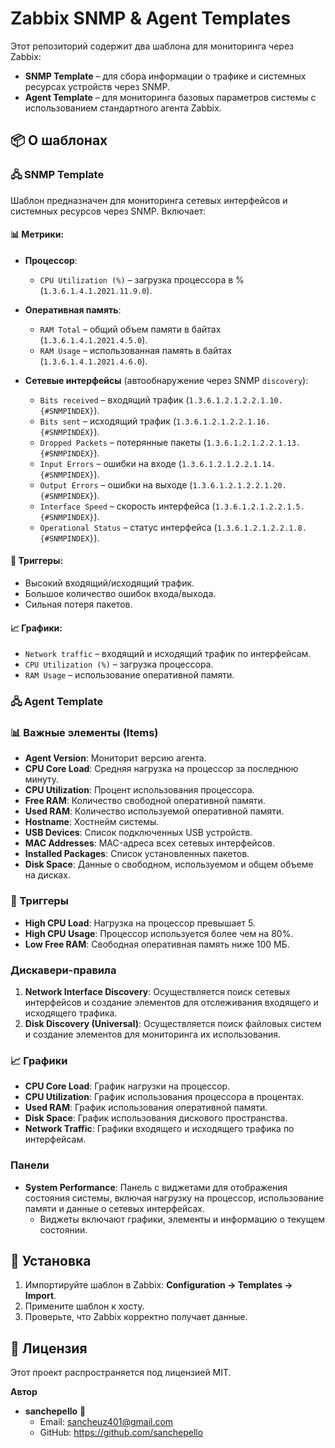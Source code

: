 # Zabbix SNMP & Agent Templates

Этот репозиторий содержит два шаблона для мониторинга через Zabbix:

- **SNMP Template** – для сбора информации о трафике и системных ресурсах устройств через SNMP.
- **Agent Template** – для мониторинга базовых параметров системы с использованием стандартного агента Zabbix.

## 📦 О шаблонах

### 🖧 SNMP Template
Шаблон предназначен для мониторинга сетевых интерфейсов и системных ресурсов через SNMP. Включает:

#### 📊 Метрики:
- **Процессор**:
  - `CPU Utilization (%)` – загрузка процессора в % (`1.3.6.1.4.1.2021.11.9.0`).
  
- **Оперативная память**:
  - `RAM Total` – общий объем памяти в байтах (`1.3.6.1.4.1.2021.4.5.0`).
  - `RAM Usage` – использованная память в байтах (`1.3.6.1.4.1.2021.4.6.0`).

- **Сетевые интерфейсы** (автообнаружение через SNMP `discovery`):
  - `Bits received` – входящий трафик (`1.3.6.1.2.1.2.2.1.10.{#SNMPINDEX}`).
  - `Bits sent` – исходящий трафик (`1.3.6.1.2.1.2.2.1.16.{#SNMPINDEX}`).
  - `Dropped Packets` – потерянные пакеты (`1.3.6.1.2.1.2.2.1.13.{#SNMPINDEX}`).
  - `Input Errors` – ошибки на входе (`1.3.6.1.2.1.2.2.1.14.{#SNMPINDEX}`).
  - `Output Errors` – ошибки на выходе (`1.3.6.1.2.1.2.2.1.20.{#SNMPINDEX}`).
  - `Interface Speed` – скорость интерфейса (`1.3.6.1.2.1.2.2.1.5.{#SNMPINDEX}`).
  - `Operational Status` – статус интерфейса (`1.3.6.1.2.1.2.2.1.8.{#SNMPINDEX}`).

#### 🚨 Триггеры:
- Высокий входящий/исходящий трафик.
- Большое количество ошибок входа/выхода.
- Сильная потеря пакетов.

#### 📈 Графики:
- `Network traffic` – входящий и исходящий трафик по интерфейсам.
- `CPU Utilization (%)` – загрузка процессора.
- `RAM Usage` – использование оперативной памяти.

### 🖧 Agent Template

### 📊 Важные элементы (Items)
- **Agent Version**: Мониторит версию агента.
- **CPU Core Load**: Средняя нагрузка на процессор за последнюю минуту.
- **CPU Utilization**: Процент использования процессора.
- **Free RAM**: Количество свободной оперативной памяти.
- **Used RAM**: Количество используемой оперативной памяти.
- **Hostname**: Хостнейм системы.
- **USB Devices**: Список подключенных USB устройств.
- **MAC Addresses**: MAC-адреса всех сетевых интерфейсов.
- **Installed Packages**: Список установленных пакетов.
- **Disk Space**: Данные о свободном, используемом и общем объеме на дисках.

### 🚨 Триггеры
- **High CPU Load**: Нагрузка на процессор превышает 5.
- **High CPU Usage**: Процессор используется более чем на 80%.
- **Low Free RAM**: Свободная оперативная память ниже 100 МБ.

### Дискавери-правила
1. **Network Interface Discovery**: Осуществляется поиск сетевых интерфейсов и создание элементов для отслеживания входящего и исходящего трафика.
2. **Disk Discovery (Universal)**: Осуществляется поиск файловых систем и создание элементов для мониторинга их использования.

### 📈 Графики
- **CPU Core Load**: График нагрузки на процессор.
- **CPU Utilization**: График использования процессора в процентах.
- **Used RAM**: График использования оперативной памяти.
- **Disk Space**: График использования дискового пространства.
- **Network Traffic**: Графики входящего и исходящего трафика по интерфейсам.

### Панели
- **System Performance**: Панель с виджетами для отображения состояния системы, включая нагрузку на процессор, использование памяти и данные о сетевых интерфейсах.
  - Виджеты включают графики, элементы и информацию о текущем состоянии.

## 🚀 Установка
1. Импортируйте шаблон в Zabbix: **Configuration → Templates → Import**.
2. Примените шаблон к хосту.
3. Проверьте, что Zabbix корректно получает данные.

## 📜 Лицензия
Этот проект распространяется под лицензией MIT.

**Автор**

- **sanchepello** 🎩
  - Email: sancheuz401@gmail.com
  - GitHub: https://github.com/sanchepello

